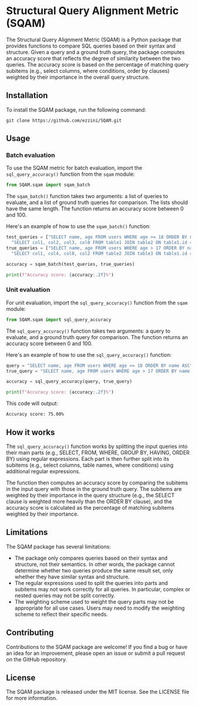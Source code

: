 # Structural Query Alignment Metric (SQAM)

The Structural Query Alignment Metric (SQAM) is a Python package that provides functions to compare SQL queries based on their syntax and structure. Given a query and a ground truth query, the package computes an accuracy score that reflects the degree of similarity between the two queries. The accuracy score is based on the percentage of matching query subitems (e.g., select columns, where conditions, order by clauses) weighted by their importance in the overall query structure.

## Installation

To install the SQAM package, run the following command:

```
git clone https://github.com/ezzini/SQAM.git
```

## Usage

### Batch evaluation

To use the SQAM metric for batch evaluation, import the `sql_query_accuracy()` function from the `sqam` module:

```python
from SQAM.sqam import sqam_batch
```

The `sqam_batch()` function takes two arguments: a list of queries to evaluate, and a list of ground truth queries for comparison. The lists should have the same length. The function returns an accuracy score between 0 and 100.

Here's an example of how to use the `sqam_batch()` function:

```python
test_queries = ["SELECT name, age FROM users WHERE age >= 18 ORDER BY name ASC",
  "SELECT col1, col2, col3, col0 FROM table1 JOIN table2 ON table1.id = table2.id WHERE col1 > 10 LIMIT 2"]
true_queries = ["SELECT name, age FROM users WHERE age > 17 ORDER BY name ASC",
  "SELECT col1, col4, col0, col2 FROM table2 JOIN table3 ON table1.id = table2.id WHERE col1 = 10 LIMIT 2"]

accuracy = sqam_batch(test_queries, true_queries)

print(f"Accuracy score: {accuracy:.2f}%")
```

### Unit evaluation

For unit evaluation, import the `sql_query_accuracy()` function from the `sqam` module:

```python
from SQAM.sqam import sql_query_accuracy
```

The `sql_query_accuracy()` function takes two arguments: a query to evaluate, and a ground truth query for comparison. The function returns an accuracy score between 0 and 100.

Here's an example of how to use the `sql_query_accuracy()` function:

```python
query = "SELECT name, age FROM users WHERE age >= 18 ORDER BY name ASC"
true_query = "SELECT name, age FROM users WHERE age > 17 ORDER BY name ASC"

accuracy = sql_query_accuracy(query, true_query)

print(f"Accuracy score: {accuracy:.2f}%")
```

This code will output:

```
Accuracy score: 75.00%
```

## How it works

The `sql_query_accuracy()` function works by splitting the input queries into their main parts (e.g., SELECT, FROM, WHERE, GROUP BY, HAVING, ORDER BY) using regular expressions. Each part is then further split into its subitems (e.g., select columns, table names, where conditions) using additional regular expressions.

The function then computes an accuracy score by comparing the subitems in the input query with those in the ground truth query. The subitems are weighted by their importance in the query structure (e.g., the SELECT clause is weighted more heavily than the ORDER BY clause), and the accuracy score is calculated as the percentage of matching subitems weighted by their importance.

## Limitations

The SQAM package has several limitations:

- The package only compares queries based on their syntax and structure, not their semantics. In other words, the package cannot determine whether two queries produce the same result set, only whether they have similar syntax and structure.
- The regular expressions used to split the queries into parts and subitems may not work correctly for all queries. In particular, complex or nested queries may not be split correctly.
- The weighting scheme used to weight the query parts may not be appropriate for all use cases. Users may need to modify the weighting scheme to reflect their specific needs.

## Contributing

Contributions to the SQAM package are welcome! If you find a bug or have an idea for an improvement, please open an issue or submit a pull request on the GitHub repository.

## License

The SQAM package is released under the MIT license. See the LICENSE file for more information.
